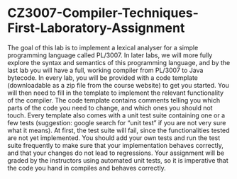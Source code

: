 # CZ3007-Compiler-Techniques-First-Laboratory-Assignment
The goal of this lab is to implement a lexical analyser for a simple programming language called PL/3007. In later labs, we will more fully explore the syntax and semantics of this programming language, and by the last lab you will have a full, working compiler from PL/3007 to Java bytecode. In every lab, you will be provided with a code template (downloadable as a zip file from the course website) to get you started. You will then need to fill in the template to implement the relevant functionality of the compiler. The code template contains comments telling you which parts of the code you need to change, and which ones you should not touch. Every template also comes with a unit test suite containing one or a few tests (suggestion: google search for “unit test” if you are not very sure what it means). At first, the test suite will fail, since the functionalities tested are not yet implemented. You should add your own tests and run the test suite frequently to make sure that your implementation behaves correctly, and that your changes do not lead to regressions. Your assignment will be graded by the instructors using automated unit tests, so it is imperative that the code you hand in compiles and behaves correctly.
